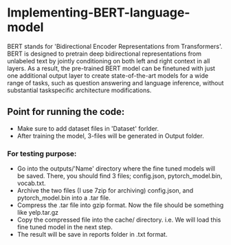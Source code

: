 # Implementing-BERT-language-model

BERT stands for 'Bidirectional Encoder Representations from Transformers'. BERT is designed to pretrain deep bidirectional representations 
from unlabeled text by jointly conditioning on both left and right context in all layers. As a result, the pre-trained BERT model can be 
finetuned with just one additional output layer to create state-of-the-art models for a wide range of tasks, such as question answering and
language inference, without substantial taskspecific architecture modifications.

## Point for running the code:
* Make sure to add dataset files in 'Dataset' forlder.
* After training the model, 3-files will be generated in Output folder. 
### For testing purpose:
* Go into the outputs/'Name' directory where the fine tuned models will be saved. There, you should find 3 files; config.json, 
  pytorch_model.bin, vocab.txt.
* Archive the two files (I use 7zip for archiving) config.json, and pytorch_model.bin into a .tar file.
* Compress the .tar file into gzip format. Now the file should be something like yelp.tar.gz
* Copy the compressed file into the cache/ directory. i.e. We will load this fine tuned model in the next step.
* The result will be save in reports folder in .txt format.
